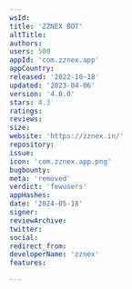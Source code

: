 ```yaml
---
wsId: 
title: 'ZZNEX BOT'
altTitle: 
authors: 
users: 500
appId: 'com.zznex.app'
appCountry: 
released: '2022-10-18'
updated: '2023-04-06'
version: '4.0.0'
stars: 4.3
ratings: 
reviews: 
size: 
website: 'https://zznex.in/'
repository: 
issue: 
icon: 'com.zznex.app.png'
bugbounty: 
meta: 'removed'
verdict: 'fewusers'
appHashes: 
date: '2024-05-18'
signer: 
reviewArchive: 
twitter: 
social: 
redirect_from: 
developerName: 'zznex'
features: 

---
```



